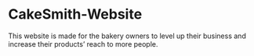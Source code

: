 # CakeSmith-Website
This website is made for the bakery owners to level up their business and increase their products’ reach to more people.
